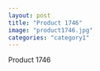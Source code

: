 ```yaml
---
layout: post
title: "Product 1746"
image: "product1746.jpg"
categories: "category1"
---
```

Product 1746
